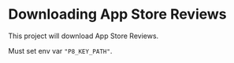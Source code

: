# Downloading App Store Reviews

This project will download App Store Reviews.

Must set env var `"P8_KEY_PATH"`.
